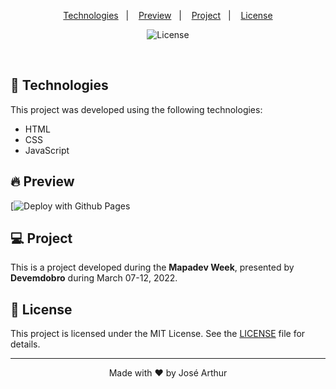 
<p align="center">
  <a href="#technologies">Technologies</a>&nbsp;&nbsp;&nbsp;|&nbsp;&nbsp;&nbsp;
  <a href="#-preview">Preview</a>&nbsp;&nbsp;&nbsp;|&nbsp;&nbsp;&nbsp;
  <a href="#-project">Project</a>&nbsp;&nbsp;&nbsp;|&nbsp;&nbsp;&nbsp;
  <a href="#-license">License</a>
</p>

<p align="center">
  <img  src="https://img.shields.io/static/v1?label=license&message=MIT&color=5965E0&labelColor=121214" alt="License" herf="">
  
 </p>

<br>

## 🧪 Technologies

This project was developed using the following technologies:

- HTML
- CSS
- JavaScript

## 🔥 Preview

[![Deploy with Github Pages](https://arthurap52.github.io/Pokedex-project/)

## 💻 Project

This is a project developed during the **Mapadev Week**, presented by **Devemdobro** during March 07-12, 2022.

## 📝 License

This project is licensed under the MIT License. See the [LICENSE](https://github.com/Arthurap52/Pokedex-project/blob/main/LICENSE) file for details.

---

<p align="center">Made with ❤️ by José Arthur</p>
